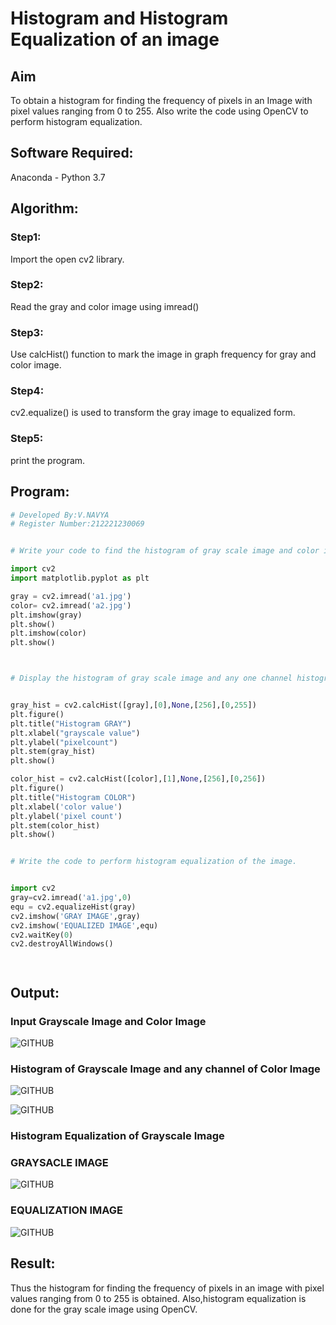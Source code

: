 # Histogram and Histogram Equalization of an image
## Aim
To obtain a histogram for finding the frequency of pixels in an Image with pixel values ranging from 0 to 255. Also write the code using OpenCV to perform histogram equalization.

## Software Required:
Anaconda - Python 3.7

## Algorithm:
### Step1:

Import the open cv2 library.

### Step2:

Read the gray and color image using imread()

### Step3:

Use calcHist() function to mark the image in graph frequency for gray and color image.

### Step4:

cv2.equalize() is used to transform the gray image to equalized form.

### Step5:


print the program.

## Program:
```python
# Developed By:V.NAVYA
# Register Number:212221230069


# Write your code to find the histogram of gray scale image and color image channels.

import cv2
import matplotlib.pyplot as plt

gray = cv2.imread('a1.jpg')
color= cv2.imread('a2.jpg')
plt.imshow(gray)
plt.show()
plt.imshow(color)
plt.show()



# Display the histogram of gray scale image and any one channel histogram from color image


gray_hist = cv2.calcHist([gray],[0],None,[256],[0,255])
plt.figure()
plt.title("Histogram GRAY")
plt.xlabel("grayscale value")
plt.ylabel("pixelcount")
plt.stem(gray_hist)
plt.show()

color_hist = cv2.calcHist([color],[1],None,[256],[0,256])
plt.figure()
plt.title("Histogram COLOR")
plt.xlabel('color value')
plt.ylabel('pixel count')
plt.stem(color_hist)
plt.show()


# Write the code to perform histogram equalization of the image. 


import cv2
gray=cv2.imread('a1.jpg',0)
equ = cv2.equalizeHist(gray)
cv2.imshow('GRAY IMAGE',gray)
cv2.imshow('EQUALIZED IMAGE',equ)
cv2.waitKey(0)
cv2.destroyAllWindows()




```
## Output:
### Input Grayscale Image and Color Image

![GITHUB](d.PNG)

### Histogram of Grayscale Image and any channel of Color Image

![GITHUB](d1.PNG)

![GITHUB](d2.PNG)


### Histogram Equalization of Grayscale Image
 
### GRAYSACLE IMAGE

  ![GITHUB](d4.PNG)

### EQUALIZATION IMAGE

  ![GITHUB](d5.PNG)

## Result: 
Thus the histogram for finding the frequency of pixels in an image with pixel values ranging from 0 to 255 is obtained. Also,histogram equalization is done for the gray scale image using OpenCV.
